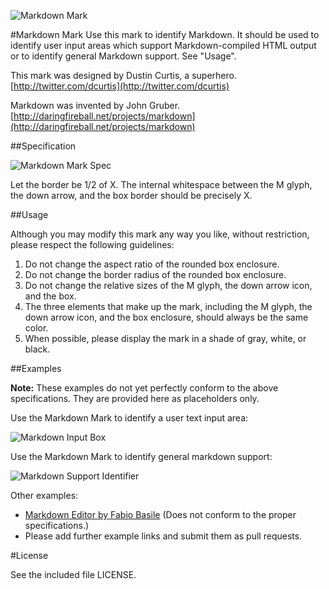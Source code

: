 ![Markdown Mark](http://cargo.dustincurtis.com/projects/mdown_header.png?2)

#Markdown Mark
Use this mark to identify Markdown. It should be used to identify user input areas which support Markdown-compiled HTML output or to identify general Markdown support. See "Usage".

This mark was designed by Dustin Curtis, a superhero. [http://twitter.com/dcurtis](http://twitter.com/dcurtis)

Markdown was invented by John Gruber. [http://daringfireball.net/projects/markdown](http://daringfireball.net/projects/markdown)

##Specification

![Markdown Mark Spec](http://cargo.dustincurtis.com/projects/mdown_spec.png)

Let the border be 1/2 of X. The internal whitespace between the M glyph, the down arrow, and the box border should be precisely X.

##Usage

Although you may modify this mark any way you like, without restriction, please respect the following guidelines: 

1. Do not change the aspect ratio of the rounded box enclosure. 
2. Do not change the border radius of the rounded box enclosure.
3. Do not change the relative sizes of the M glyph, the down arrow icon, and the box.
4. The three elements that make up the mark, including the M glyph, the down arrow icon, and the box enclosure, should always be the same color.
4. When possible, please display the mark in a shade of gray, white, or black.

##Examples

__Note:__ These examples do not yet perfectly conform to the above specifications. They are provided here as placeholders only. 

Use the Markdown Mark to identify a user text input area:

![Markdown Input Box](http://cargo.dustincurtis.com/projects/mdown_input.png)

Use the Markdown Mark to identify general markdown support:

![Markdown Support Identifier](http://cargo.dustincurtis.com/projects/mdown_box.png)

Other examples:

* [Markdown Editor by Fabio Basile](http://dribbble.com/shots/463964-Markdown-Editor) (Does not conform to the proper specifications.)
* Please add further example links and submit them as pull requests.

#License

See the included file LICENSE.